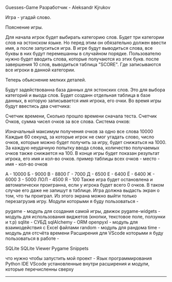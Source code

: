 Guesses-Game
Разработчик - Aleksandr Kjrukov

Игра - угадай слово.

Пояснение игры.

Для начала игрок будет выбирать категорию слов. Будет три категории слов на эстонском языке. Но перед этим он обязательно должен ввести имя, а после запуситься игра. В игре будут выводиться слова, все буквы в них будут перемешанны в случайном порядке. Пользователю нужно будет вводить слова, которые получаются из этих букв. после завершения 10 слов, выводиться таблица "SCORE". Где записываются все игроки в данной категории.

Теперь обьяснение мелких деталей.

Будут задействованна база данных для эстонских слов. Это для выбора категорий и выода слов. Будет созданн отдельная таблица в базе данных, в которую записывается имя игрока, его очки. Во время игры будут ввестись два счетчика:


Счетчик времени, Сколько прошло времени сначала теста.
Счетчик Очков, сумма чисел очков за все слова.
Система очков:

Изначальный максимум получения очков за одно все слова 10000
Каждые 60 секунд, за которые игрок не смог угадать слово, число очков, которые можно будет получить за игру, будет снижаться на 1000.
За каждую неудачную попытку ввода слова, количество получаемых очков также снижается на 100. В конце игры будет показан результат игрока, его имя и кол-во очков. 
пример таблицы всех очков - место - имя - кол-во очков

А - 10000
Б - 9000
В - 8800
Г - 7000
Д - 6500
Е - 6400
Ё - 6400
Ж - 6000
З - 5000
ЛОЛ - 4500
Я - 100
Также игра будет остановлена и автоматически проигранна, если у игрока будет всего 0 очков. В таком случае его даже не запишут в таблице. Игра должна выдасть экран о том, что ты проиграл. Из этого экрана можно выйти только перезагрузив игру.
Модули которыми я буду пользоваться -

pygame - модуль для создания самой игры, движок
pygame-widgets - модуль для использования виджетов (кнопки, текстовое поле, ползунки и т.р)
sqlite - СУБД
sqlAlchemy - ORM
openpyxl - модуль для взаимодействия с Excel файлами
random - модуль для рандома
time - модуль для отсчёта времени
Расширения для VScode которыми я буду пользоваться в работе -

SQLite
SQLite Viewer
Pygame Snippets


что нужно чтобы запустить мой проект -
Язык программирования Python
IDE VScode
установленные внутри расширения и модули, которые перечисленны сверху

------------------------------------------------
